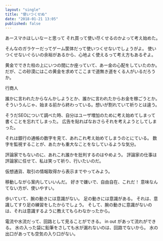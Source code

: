 ```yaml
---
layout: "single"
title: "使いつくせぬ"
date: "2018-01-21 13:05"
published: false
---
```


あースマホほしいなーと思って
それ買って使い尽くせるのかよって考え始めた。

そんなのガラケーだってゲーム筐体だって使いつくせないでしょうがよ。
使いつくせないぐらいの余裕があるから、心地よく使えるって考え方もあるぞよ。

黄金でできた柱の上にいつの間にか座っていて、あー金の心配をしていたのか。
だが、この砂漠にはこの黄金を求めてここまで道無き道をくる人がいるだろうか。

行商人

誰かに言われたからなんかしようとか、誰かに言われたからお金を稼ごうとか。
そういうんじゃ、始まる前から終わっている。想いが割れていて祈りとは違う。

そうだSEOについて調べた時、自分はユーザ増加のために考え始めてしまって
書くことを忘れてしまった。
広告を貼ればなおさらそれを考えようとしてしまった。

それは銀行の通帳の数字を見て、あれこれ考え始めてしまうのとにている。
数字を監視することが、あたかも重大なことをなしているような気分。

評論家でもないのに、あれこれ誰かを批判するのはやめよう。
評論家の仕事は評論家に任せて、私は笑って祈り、行いたいのだ。

仮想通貨、取引の情報取得から表示までやってみよう。

移動しながら案内していいんだ。
好きで嫌いで、自由自在、これだ！
意味なんてない方が、使いやすい。

歩いていて、腕の動きには意識がない。
足の動きには意識がある。
それは、意識してすり足の練習をしたからでしょう。
そして、腕の動きに意識がないのは、それは意識するように教えてもらわなかったから。

電流や水流だって、回路として見ることができる。
in out があって流れができる。
水の入った袋に鉛筆をさしても水が漏れないのは、回路でないから。
水の出口があっても空気の入り口がない。

